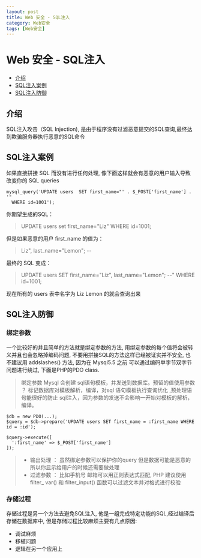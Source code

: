 ```yaml
---
layout: post
title: Web 安全 - SQL注入
category: Web安全
tags: [Web安全]
---
```


# Web 安全 - SQL注入

- [介绍](#introduction)
- [SQL注入案例](#sql-injection-example)
- [SQL注入防御](#sql-injection-defense)

<a name="introduction"></a>
## 介绍
SQL注入攻击（SQL Injection), 是由于程序没有过滤恶意提交的SQL查询,最终达到欺骗服务器执行恶意的SQL命令

## SQL注入案例
如果直接拼接 SQL 而没有进行任何处理, 像下面这样就会有恶意的用户输入导致改变你的 SQL queries
```
mysql_query('UPDATE users  SET first_name="' . $_POST['first_name'] . '"  WHERE id=1001');
```

你期望生成的SQL：
> UPDATE users set first_name="Liz" WHERE id=1001;

但是如果恶意的用户 first_name 的值为：
> Liz", last_name="Lemon"; --

最终的 SQL 变成：
> UPDATE usersSET first_name="Liz", last_name="Lemon"; --"WHERE id=1001;

现在所有的 users 表中名字为 Liz Lemon 的就会查询出来


## SQL注入防御

### 绑定参数
一个比较好的并且简单的方法就是绑定参数的方法, 用绑定参数的每个值将会被转义并且也会忽略掉编码问题, 不要用拼接SQL的方法这样已经被证实并不安全, 也不建议用 addslashes() 方法, 因为在 Mysql5.5 之前 可以通过编码单字节双字节问题进行绕过, 下面是PHP的PDO class.
> 绑定参数 Mysql 会创建 sql语句模板，并发送到数据库。预留的值使用参数 ？ 标记数据库对模板解析，编译，对sql 语句模板执行查询优化 ,预处理语句能很好的防止 sql注入，因为参数的发送不会影响一开始对模板的解析，编译。

```
$db = new PDO(...);
$query = $db->prepare('UPDATE users SET first_name = :first_name WHERE id = :id');

$query->execute([
  ':first_name' => $_POST['first_name']
]);
```

>  - 输出处理 ： 虽然绑定参数可以保护你的query 但是数据可能是恶意的 所以你显示给用户的时候还需要做处理
>  - 过滤参数 ： 比如手机号 邮箱可以用正则表达式匹配, PHP 建议使用 filter_ var() 和 filter_input() 函数可以过滤文本并对格式进行校验

### 存储过程
存储过程是另一个方法去避免SQL注入, 他是一组完成特定功能的SQL,经过编译后存储在数据库中, 但是存储过程比较麻烦主要有几点原因:
- 调试麻烦
- 移植问题
- 逻辑在另一个应用上

